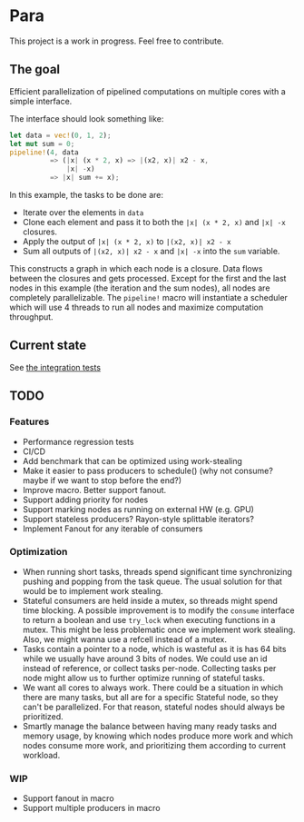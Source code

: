 # Para
This project is a work in progress. Feel free to contribute.

## The goal
Efficient parallelization of pipelined computations on multiple cores with a simple interface.

The interface should look something like:
```rust
let data = vec!(0, 1, 2);
let mut sum = 0;
pipeline!(4, data
          => (|x| (x * 2, x) => |(x2, x)| x2 - x,
              |x| -x)
          => |x| sum += x);
```
In this example, the tasks to be done are:
- Iterate over the elements in `data`
- Clone each element and pass it to both the `|x| (x * 2, x)` and `|x| -x` closures.
- Apply the output of `|x| (x * 2, x)` to `|(x2, x)| x2 - x`
- Sum all outputs of `|(x2, x)| x2 - x` and `|x| -x` into the `sum` variable.

This constructs a graph in which each node is a closure. Data flows between the closures and gets processed.
Except for the first and the last nodes in this example (the iteration and the sum nodes),
all nodes are completely parallelizable. The `pipeline!` macro will instantiate a scheduler
which will use 4 threads to run all nodes and maximize computation throughput.

## Current state
See [the integration tests](./tests/test.rs)

## TODO
### Features
- Performance regression tests
- CI/CD
- Add benchmark that can be optimized using work-stealing
- Make it easier to pass producers to schedule() (why not consume? maybe if we want to stop before the end?)
- Improve macro. Better support fanout.
- Support adding priority for nodes
- Support marking nodes as running on external HW (e.g. GPU)
- Support stateless producers? Rayon-style splittable iterators?
- Implement Fanout for any iterable of consumers 
### Optimization
- When running short tasks, threads spend significant time synchronizing pushing and popping from the task queue.
  The usual solution for that would be to implement work stealing.
- Stateful consumers are held inside a mutex, so threads might spend time blocking.
  A possible improvement is to modify the `consume` interface to return a boolean and use `try_lock` when executing functions in a mutex.
  This might be less problematic once we implement work stealing. Also, we might wanna use a refcell instead of a mutex.
- Tasks contain a pointer to a node, which is wasteful as it is has 64 bits while we usually have around 3 bits of nodes.
  We could use an id instead of reference, or collect tasks per-node. Collecting tasks per node might allow us to further optimize
  running of stateful tasks.
- We want all cores to always work. There could be a situation in which there are many tasks, but all are for a specific
  Stateful node, so they can't be parallelized. For that reason, stateful nodes should always be prioritized.
- Smartly manage the balance between having many ready tasks and memory usage, by knowing which nodes produce more work
  and which nodes consume more work, and prioritizing them according to current workload.
### WIP
- Support fanout in macro
- Support multiple producers in macro